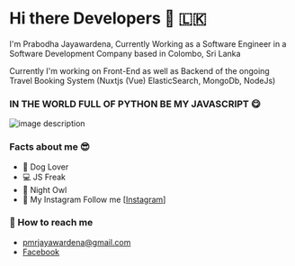 # Hi there Developers 👋 🇱🇰

I'm Prabodha Jayawardena, Currently Working as a Software Engineer in a Software Development Company based in Colombo, Sri Lanka

Currently I'm working on Front-End as well as Backend of the ongoing Travel Booking System (Nuxtjs (Vue) ElasticSearch, MongoDb, NodeJs)

### IN THE WORLD FULL OF PYTHON BE MY JAVASCRIPT 😋

![image description](https://images.unsplash.com/photo-1607799632518-da91dd151b38?ixlib=rb-1.2.1&ixid=MnwxMjA3fDB8MHxzZWFyY2h8N3x8Z2l0aHVifGVufDB8fDB8fA%3D%3D&auto=format&fit=crop&w=800&q=60)
### Facts about me 😎

- 🐶 Dog Lover
- 💻 JS Freak
- ‍👤 Night Owl
- 📸 My Instagram Follow me [[Instagram](https://www.instagram.com/prabodha_j)]

### 📮 How to reach me

- [pmrjayawardena@gmail.com](mailto:pmrjayawardena@gmail.com)
- [Facebook](https://www.facebook.com/dev.prabodha)
